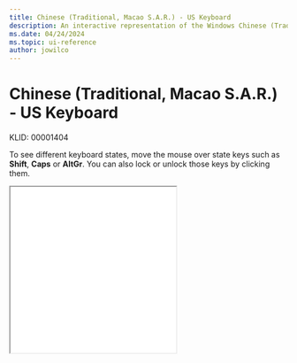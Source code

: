 ```yaml
---
title: Chinese (Traditional, Macao S.A.R.) - US Keyboard
description: An interactive representation of the Windows Chinese (Traditional, Macao S.A.R.) - US keyboard. To see different keyboard states, click or move the mouse over the state keys.
ms.date: 04/24/2024
ms.topic: ui-reference
author: jowilco
---
```


# Chinese (Traditional, Macao S.A.R.) - US Keyboard

KLID: 00001404

To see different keyboard states, move the mouse over state keys such as **Shift**, **Caps** or **AltGr**. You can also lock or unlock those keys by clicking them.

<iframe src="kbdus_6.html" height="300"></iframe>
